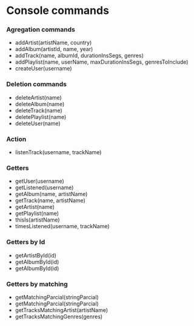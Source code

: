 # Console commands

### Agregation commands
- addArtist(artistName, country)
- addAlbum(artistId, name, year)
- addTrack(name, albumId, durationInsSegs, genres)
- addPlaylist(name, userName, maxDurationInsSegs, genresToInclude)
- createUser(username)

### Deletion commands
- deleteArtist(name)
- deleteAlbum(name)
- deleteTrack(name)
- deletePlaylist(name)
- deleteUser(name)

### Action
- listenTrack(username, trackName)
 
### Getters
- getUser(username)
- getListened(username)
- getAlbum(name, artistName)
- getTrack(name, artistName)
- getArtist(name)
- getPlaylist(name)
- thisIs(artistName)
- timesListened(username, trackName)

### Getters by Id
- getArtistById(id)
- getAlbumById(id)
- getAlbumById(id)

### Getters by matching
- getMatchingParcial(stringParcial)
- getMatchingParcial(stringParcial)
- getTracksMatchingArtist(artistName)
- getTracksMatchingGenres(genres)
 
